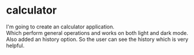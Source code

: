 # calculator
I'm going to create an calculator application.
<br>
Which perform general operations and works on both light and dark mode.
<br>
Also added an history option. So the user can see the history which is very helpful.
